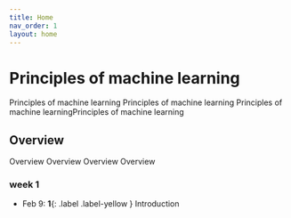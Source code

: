 ```yaml
---
title: Home
nav_order: 1
layout: home
---
```


# Principles of machine learning
Principles of machine learning Principles of machine learning Principles of machine learningPrinciples of machine learning

## Overview
 Overview Overview Overview Overview

### week 1
 - Feb 9: **1**{: .label .label-yellow } Introduction



